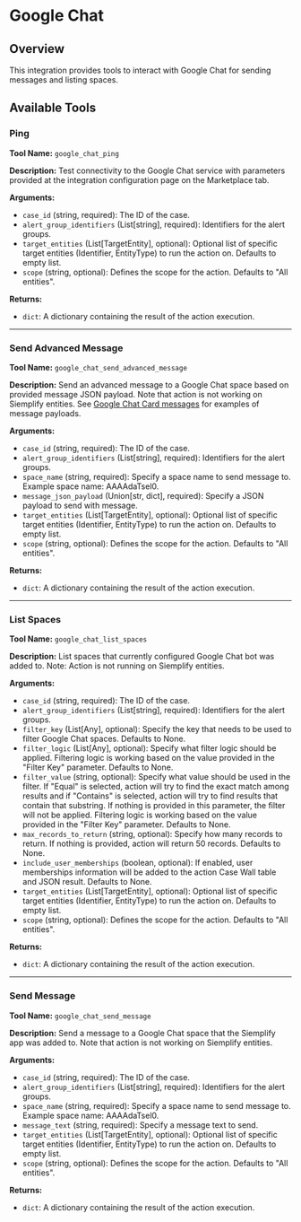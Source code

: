 # Google Chat

## Overview

This integration provides tools to interact with Google Chat for sending messages and listing spaces.

## Available Tools

### Ping

**Tool Name:** `google_chat_ping`

**Description:** Test connectivity to the Google Chat service with parameters provided at the integration configuration page on the Marketplace tab.

**Arguments:**

*   `case_id` (string, required): The ID of the case.
*   `alert_group_identifiers` (List[string], required): Identifiers for the alert groups.
*   `target_entities` (List[TargetEntity], optional): Optional list of specific target entities (Identifier, EntityType) to run the action on. Defaults to empty list.
*   `scope` (string, optional): Defines the scope for the action. Defaults to "All entities".

**Returns:**

*   `dict`: A dictionary containing the result of the action execution.

---

### Send Advanced Message

**Tool Name:** `google_chat_send_advanced_message`

**Description:** Send an advanced message to a Google Chat space based on provided message JSON payload. Note that action is not working on Siemplify entities. See [Google Chat Card messages](https://developers.google.com/chat/api/guides/message-formats/cards) for examples of message payloads.

**Arguments:**

*   `case_id` (string, required): The ID of the case.
*   `alert_group_identifiers` (List[string], required): Identifiers for the alert groups.
*   `space_name` (string, required): Specify a space name to send message to. Example space name: AAAAdaTsel0.
*   `message_json_payload` (Union[str, dict], required): Specify a JSON payload to send with message.
*   `target_entities` (List[TargetEntity], optional): Optional list of specific target entities (Identifier, EntityType) to run the action on. Defaults to empty list.
*   `scope` (string, optional): Defines the scope for the action. Defaults to "All entities".

**Returns:**

*   `dict`: A dictionary containing the result of the action execution.

---

### List Spaces

**Tool Name:** `google_chat_list_spaces`

**Description:** List spaces that currently configured Google Chat bot was added to. Note: Action is not running on Siemplify entities.

**Arguments:**

*   `case_id` (string, required): The ID of the case.
*   `alert_group_identifiers` (List[string], required): Identifiers for the alert groups.
*   `filter_key` (List[Any], optional): Specify the key that needs to be used to filter Google Chat spaces. Defaults to None.
*   `filter_logic` (List[Any], optional): Specify what filter logic should be applied. Filtering logic is working based on the value provided in the "Filter Key" parameter. Defaults to None.
*   `filter_value` (string, optional): Specify what value should be used in the filter. If "Equal" is selected, action will try to find the exact match among results and if "Contains" is selected, action will try to find results that contain that substring. If nothing is provided in this parameter, the filter will not be applied. Filtering logic is working based on the value provided in the "Filter Key" parameter. Defaults to None.
*   `max_records_to_return` (string, optional): Specify how many records to return. If nothing is provided, action will return 50 records. Defaults to None.
*   `include_user_memberships` (boolean, optional): If enabled, user memberships information will be added to the action Case Wall table and JSON result. Defaults to None.
*   `target_entities` (List[TargetEntity], optional): Optional list of specific target entities (Identifier, EntityType) to run the action on. Defaults to empty list.
*   `scope` (string, optional): Defines the scope for the action. Defaults to "All entities".

**Returns:**

*   `dict`: A dictionary containing the result of the action execution.

---

### Send Message

**Tool Name:** `google_chat_send_message`

**Description:** Send a message to a Google Chat space that the Siemplify app was added to. Note that action is not working on Siemplify entities.

**Arguments:**

*   `case_id` (string, required): The ID of the case.
*   `alert_group_identifiers` (List[string], required): Identifiers for the alert groups.
*   `space_name` (string, required): Specify a space name to send message to. Example space name: AAAAdaTsel0.
*   `message_text` (string, required): Specify a message text to send.
*   `target_entities` (List[TargetEntity], optional): Optional list of specific target entities (Identifier, EntityType) to run the action on. Defaults to empty list.
*   `scope` (string, optional): Defines the scope for the action. Defaults to "All entities".

**Returns:**

*   `dict`: A dictionary containing the result of the action execution.
